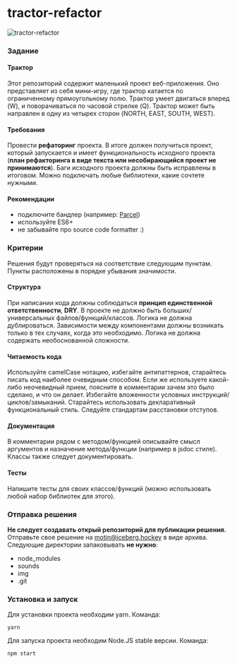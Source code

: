 # tractor-refactor

![tractor-refactor](https://preview.ibb.co/bYhs17/tractor_refactor.png)

### Задание

#### Трактор

Этот репозиторий содержит маленький проект веб-приложения. Оно представляет из себя мини-игру, где трактор катается по ограниченному 
прямоугольному полю. Трактор умеет двигаться вперед (W), и поворачиваться по часовой стрелке (Q). Трактор может быть направлен в одну из 
четырех сторон (NORTH, EAST, SOUTH, WEST).


#### Требования

Провести **рефаторинг** проекта. В итоге должен получиться проект, который запускается и имеет функциональность исходного проекта (**план рефакторинга в виде текста или несобирающийся проект не принимаются**). Баги исходного проекта должны быть исправлены в итоговом. Можно подключать любые библиотеки, какие сочтете нужными.

#### Рекомендации

- подключите бандлер (например: [Parcel](https://ru.parceljs.org/))
- используйте ES6+
- не забывайте про source code formatter :)

### Критерии

Решения будут проверяться на соответствие следующим пунктам. Пункты расположены в порядке убывания значимости.

#### Структура

При написании кода должны соблюдаться **принцип единственной ответственности**, **DRY**. В проекте не должно быть больших/универсальных  файлов/функций/классов. Логика не должна дублироваться. Зависимости между компонентами должны возникать только в тех случаях, когда это необходимо. Логика не должна содержать необоснованной сложности.

#### Читаемость кода

Используйте camelCase нотацию, избегайте антипаттернов, старайтесь писать код наиболее очевидным способом. Если же используете какой-либо неочевидный прием, поясните в комментарии зачем это было сделано, и что он делает. Избегайте вложенности условных инструкций/циклов/замыканий. Старайтесь использовать декларативный функциональный стиль. Следуйте стандартам расстановки отступов.

#### Документация

В комментарии рядом с методом/функцией описывайте смысл аргументов и назначение метода/функции (например в jsdoc стиле). Классы также следует документировать.

#### Тесты

Напишите тесты для своих классов/функций (можно использовать любой набор библиотек для этого).



### Отправка решения
**Не следует создавать открый репозиторий для публикации решения.** Отправьте свое решение на motin@iceberg.hockey в виде архива. Следующие директории запаковывать **не нужно**:
- node_modules
- sounds
- img
- .git


### Установка и запуск

Для установки проекта необходим yarn. Команда:

```
yarn
```


Для запуска проекта необходим Node.JS stable версии. Команда:

```
npm start
```
